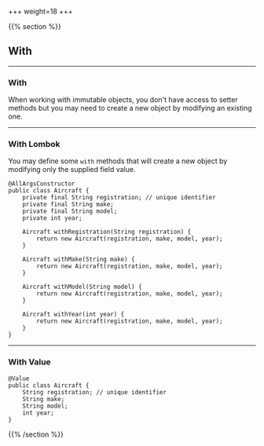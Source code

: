 +++
weight=18
+++

{{% section %}}

## With

---

### With

When working with immutable objects, you don't have access to setter methods but you may need to create a new object by modifying an existing one.

---

### With Lombok

You may define some `with` methods that will create a new object by modifying only the supplied field value.

```java{|8-22}
@AllArgsConstructor
public class Aircraft {
    private final String registration; // unique identifier
    private final String make;
    private final String model;
    private int year;

    Aircraft withRegistration(String registration) {
        return new Aircraft(registration, make, model, year);
    }

    Aircraft withMake(String make) {
        return new Aircraft(registration, make, model, year);
    }

    Aircraft withModel(String model) {
        return new Aircraft(registration, make, model, year);
    }

    Aircraft withYear(int year) {
        return new Aircraft(registration, make, model, year);
    }
}
```

---

### With Value

```java{|3,5,7,9,15}
@Value
public class Aircraft {
    String registration; // unique identifier
    String make;
    String model;
    int year;
}
```

{{% /section %}}